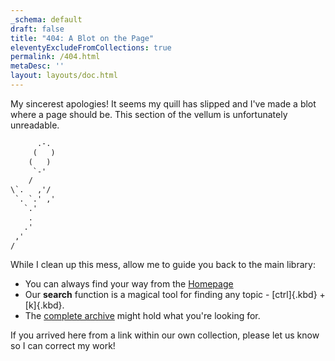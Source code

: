 ```yaml
---
_schema: default
draft: false
title: "404: A Blot on the Page"
eleventyExcludeFromCollections: true
permalink: /404.html
metaDesc: ''
layout: layouts/doc.html
---
```

My sincerest apologies! It seems my quill has slipped and I've made a blot where a page should be. This section of the vellum is unfortunately unreadable.

```txt
      .-.
     (   )
    (   )
     `-'
    /
\`.   ,'/
 `. `.' ,'
   `.'
    .
   .'
 ,'
/
```

While I clean up this mess, allow me to guide you back to the main library:

* You can always find your way from the [Homepage](/)
* Our **search** function is a magical tool for finding any topic - [ctrl]{.kbd} + [k]{.kbd}.
* The [complete archive](/sitemap.xml) might hold what you're looking for.

If you arrived here from a link within our own collection, please let us know so I can correct my work!